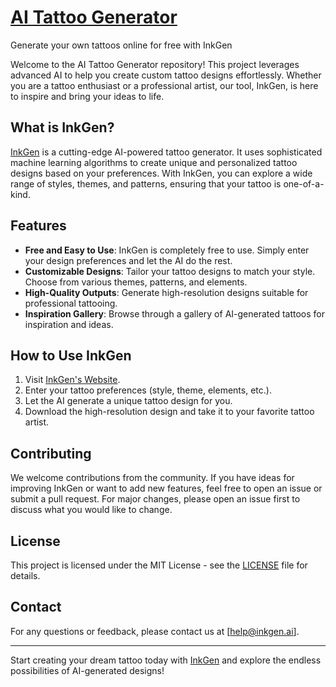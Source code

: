 # [AI Tattoo Generator](https://inkgen.ai/)
Generate your own tattoos online for free with InkGen

Welcome to the AI Tattoo Generator repository! This project leverages advanced AI to help you create custom tattoo designs effortlessly. Whether you are a tattoo enthusiast or a professional artist, our tool, InkGen, is here to inspire and bring your ideas to life.

## What is InkGen?

[InkGen](https://inkgen.ai/) is a cutting-edge AI-powered tattoo generator. It uses sophisticated machine learning algorithms to create unique and personalized tattoo designs based on your preferences. With InkGen, you can explore a wide range of styles, themes, and patterns, ensuring that your tattoo is one-of-a-kind.

## Features

- **Free and Easy to Use**: InkGen is completely free to use. Simply enter your design preferences and let the AI do the rest.
- **Customizable Designs**: Tailor your tattoo designs to match your style. Choose from various themes, patterns, and elements.
- **High-Quality Outputs**: Generate high-resolution designs suitable for professional tattooing.
- **Inspiration Gallery**: Browse through a gallery of AI-generated tattoos for inspiration and ideas.

## How to Use InkGen

1. Visit [InkGen's Website](https://inkgen.ai/).
2. Enter your tattoo preferences (style, theme, elements, etc.).
3. Let the AI generate a unique tattoo design for you.
4. Download the high-resolution design and take it to your favorite tattoo artist.


## Contributing

We welcome contributions from the community. If you have ideas for improving InkGen or want to add new features, feel free to open an issue or submit a pull request. For major changes, please open an issue first to discuss what you would like to change.

## License

This project is licensed under the MIT License - see the [LICENSE](LICENSE) file for details.

## Contact

For any questions or feedback, please contact us at [help@inkgen.ai].

---

Start creating your dream tattoo today with [InkGen](https://inkgen.ai/) and explore the endless possibilities of AI-generated designs!

